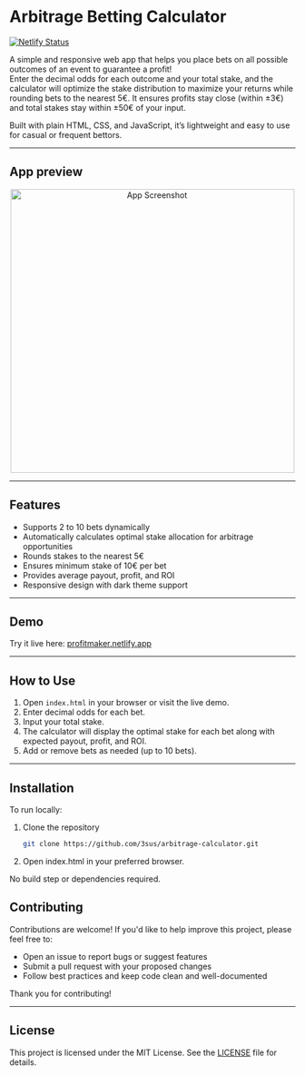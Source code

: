 # Arbitrage Betting Calculator

[![Netlify Status](https://api.netlify.com/api/v1/badges/14e6d68e-be94-4522-9b2e-66e2eaee542c/deploy-status)](https://app.netlify.com/projects/profitmaker/deploys)

A simple and responsive web app that helps you place bets on all possible outcomes of an event to guarantee a profit!  
Enter the decimal odds for each outcome and your total stake, and the calculator will optimize the stake distribution to maximize your returns while rounding bets to the nearest 5€. It ensures profits stay close (within ±3€) and total stakes stay within ±50€ of your input.

Built with plain HTML, CSS, and JavaScript, it’s lightweight and easy to use for casual or frequent bettors.

---

## App preview

<p align="center">
  <img src="https://github.com/user-attachments/assets/0a8d7ecf-8875-4179-9736-68375941dc9e" alt="App Screenshot" width="500"/>
</p>

---

## Features

- Supports 2 to 10 bets dynamically
- Automatically calculates optimal stake allocation for arbitrage opportunities
- Rounds stakes to the nearest 5€
- Ensures minimum stake of 10€ per bet
- Provides average payout, profit, and ROI
- Responsive design with dark theme support

---

## Demo

Try it live here: [profitmaker.netlify.app](https://profitmaker.netlify.app)

---

## How to Use

1. Open `index.html` in your browser or visit the live demo.
2. Enter decimal odds for each bet.
3. Input your total stake.
4. The calculator will display the optimal stake for each bet along with expected payout, profit, and ROI.
5. Add or remove bets as needed (up to 10 bets).

---

## Installation

To run locally:

1. Clone the repository  
   ```bash
   git clone https://github.com/3sus/arbitrage-calculator.git

2. Open index.html in your preferred browser.

No build step or dependencies required.


## Contributing

Contributions are welcome! If you'd like to help improve this project, please feel free to:

- Open an issue to report bugs or suggest features
- Submit a pull request with your proposed changes
- Follow best practices and keep code clean and well-documented

Thank you for contributing!

---

## License

This project is licensed under the MIT License. See the [LICENSE](LICENSE) file for details.

